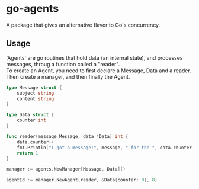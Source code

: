 # go-agents
A package that gives an alternative flavor to Go's concurrency.

## Usage
'Agents' are go routines that hold data (an internal state), and processes messages, throug a function called a "reader".  
To create an Agent, you need to first declare a Message, Data and a reader.  
Then create a manager, and then finally the Agent.  

```go
type Message struct {
	subject string
	content string
}

type Data struct {
	counter int
}

func reader(message Message, data *Data) int {
	data.counter++
	fmt.Println("I got a message:", message, " for the ", data.counter, "th time!")
	return 1
}

manager := agents.NewManager[Message, Data]()

agentId := manager.NewAgent(reader, &Data{counter: 0}, 8)

```